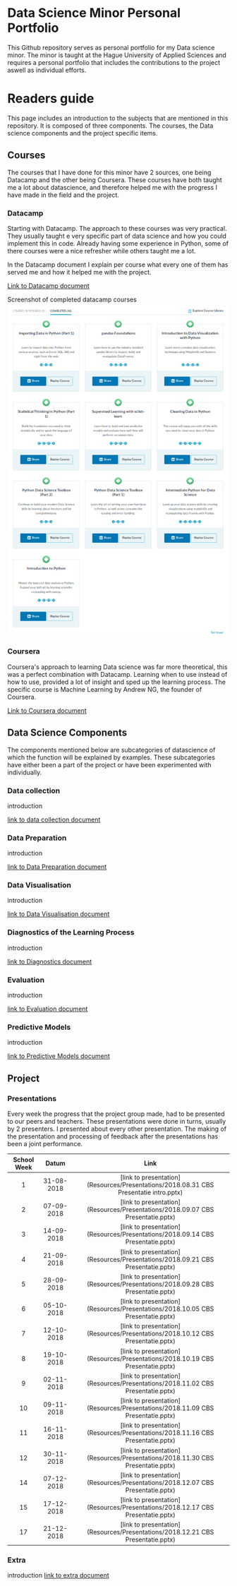 # Data Science Minor Personal Portfolio
This Github repository serves as personal portfolio for my Data science minor. The minor is taught at 
the Hague University of Applied Sciences and requires a personal portfolio that includes the contributions
to the project aswell as individual efforts. 

# Readers guide 
This page includes an introduction to the subjects that are mentioned in this repository. 
It is composed of three components. The courses, the Data science components and the project specific items. 


## Courses
The courses that I have done for this minor have 2 sources, one being Datacamp and the other being Coursera. 
These courses have both taught me a lot about datascience, and therefore helped me with the progress I have 
made in the field and the project.

### Datacamp
Starting with Datacamp. The approach to these courses was very practical. 
They usually taught e very specific part of data science and how you could implement this in code. 
Already having some experience in Python, some of there courses were a nice refresher 
while others taught me a lot.

In the Datacamp document I explain per course what every one of 
them has served me and how it helped me with the project.

[Link to Datacamp document](Courses/Datacamp.md)

Screenshot of completed datacamp courses
![alt text](Resources/Images/CompletedDatacampCourses.png "Completed Datacamp Courses")
<br>

### Coursera 
Coursera's approach to learning Data science was far more theoretical, this was a perfect combination with 
Datacamp. Learning when to use instead of how to use, provided a lot of insight and sped up the 
learning process. The specific course is Machine Learning by Andrew NG, the founder of Coursera. 

[Link to Coursera document](Courses/Coursera.md)<br>



## Data Science Components
The components mentioned below are subcategories of datascience
of which the function will be explained by examples. These subcategories have either been a part of 
the project or have been experimented with individually. 

### Data collection 
introduction

[link to data collection document](Examples/Data%20Collection.md)<br>

### Data Preparation
introduction

[link to Data Preparation document](Examples/Data%20Preparation.md)<br>

### Data Visualisation
introduction

[link to Data Visualisation document](Examples/Data%20Visualisation.md)<br>

### Diagnostics of the Learning Process
introduction

[link to Diagnostics document](Examples/Diagnostics%20of%20the%20Learning%20Process.md)<br>

### Evaluation
introduction

[link to Evaluation document](Examples/Evaluation.md)<br>

### Predictive Models
introduction

[link to Predictive Models document](Examples/Predictive%20Models.md)<br>



## Project
### Presentations
Every week the progress that the project group made, had to be presented to our peers and teachers. 
These presentations were done in turns, usually by 2 presenters. I presented about every other
presentation. The making of the presentation and processing of feedback after the presentations has 
been a joint performance. 

School Week | Datum | Link
:---:|:---:|:---:
1 | 31-08-2018 | [link to presentation](Resources/Presentations/2018.08.31 CBS Presentatie intro.pptx)
2 | 07-09-2018 | [link to presentation](Resources/Presentations/2018.09.07 CBS Presentatie.pptx)
3 | 14-09-2018 | [link to presentation](Resources/Presentations/2018.09.14 CBS Presentatie.pptx)
4 | 21-09-2018 | [link to presentation](Resources/Presentations/2018.09.21 CBS Presentatie.pptx)
5 | 28-09-2018 | [link to presentation](Resources/Presentations/2018.09.28 CBS Presentatie.pptx)
6 | 05-10-2018 | [link to presentation](Resources/Presentations/2018.10.05 CBS Presentatie.pptx)
7 | 12-10-2018 | [link to presentation](Resources/Presentations/2018.10.12 CBS Presentatie.pptx)
8 | 19-10-2018 | [link to presentation](Resources/Presentations/2018.10.19 CBS Presentatie.pptx)
9 | 02-11-2018 | [link to presentation](Resources/Presentations/2018.11.02 CBS Presentatie.pptx)
10 | 09-11-2018 | [link to presentation](Resources/Presentations/2018.11.09 CBS Presentatie.pptx)
11 | 16-11-2018 | [link to presentation](Resources/Presentations/2018.11.16 CBS Presentatie.pptx)
12 | 30-11-2018 | [link to presentation](Resources/Presentations/2018.11.30 CBS Presentatie.pptx)
14 | 07-12-2018 | [link to presentation](Resources/Presentations/2018.12.07 CBS Presentatie.pptx)
15 | 17-12-2018 | [link to presentation](Resources/Presentations/2018.12.17 CBS Presentatie.pptx)
17| 21-12-2018 | [link to presentation](Resources/Presentations/2018.12.21 CBS Presentatie.pptx)


### Extra
introduction
[link to extra document](Examples/Other.md)